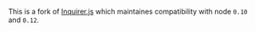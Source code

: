 This is a fork of [Inquirer.js](https://github.com/SBoudrias/Inquirer.js) which maintaines compatibility with node `0.10` and `0.12`.
